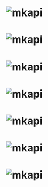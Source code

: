 # ![mkapi](stow.exceptions|link)

# ![mkapi](stow.exceptions.ArtefactNotFound)
# ![mkapi](stow.exceptions.ArtefactNotMember)
# ![mkapi](stow.exceptions.ArtefactTypeError)
# ![mkapi](stow.exceptions.ArtefactNoLongerExists)
# ![mkapi](stow.exceptions.OperationNotPermitted)
# ![mkapi](stow.exceptions.InvalidPath)
